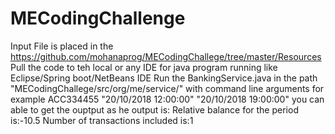 # MECodingChallenge
Input File is placed in the https://github.com/mohanaprog/MECodingChallege/tree/master/Resources
Pull the code to teh local or any IDE for java program running like Eclipse/Spring boot/NetBeans IDE
Run the BankingService.java in the path "MECodingChallege/src/org/me/service/" with command line arguments for example ACC334455  "20/10/2018 12:00:00"  "20/10/2018 19:00:00"
you can able to get the ouptput as 
he output is:
Relative balance for the period is:-10.5
Number of transactions included is:1
